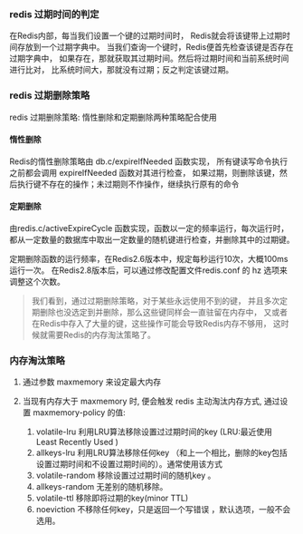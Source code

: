 ### redis 过期时间的判定
在Redis内部，每当我们设置一个键的过期时间时，
Redis就会将该键带上过期时间存放到一个过期字典中。
当我们查询一个键时，Redis便首先检查该键是否存在过期字典中，
如果存在，那就获取其过期时间。然后将过期时间和当前系统时间进行比对，
比系统时间大，那就没有过期；反之判定该键过期。

### redis 过期删除策略
redis 过期删除策略: 惰性删除和定期删除两种策略配合使用

#### 惰性删除
Redis的惰性删除策略由 db.c/expireIfNeeded 函数实现，
所有键读写命令执行之前都会调用 expireIfNeeded 函数对其进行检查，
如果过期，则删除该键，然后执行键不存在的操作；未过期则不作操作，继续执行原有的命令

#### 定期删除
由redis.c/activeExpireCycle 函数实现，函数以一定的频率运行，每次运行时，
都从一定数量的数据库中取出一定数量的随机键进行检查，并删除其中的过期键。

定期删除函数的运行频率，在Redis2.6版本中，规定每秒运行10次，大概100ms运行一次。
在Redis2.8版本后，可以通过修改配置文件redis.conf 的 hz 选项来调整这个次数。

>我们看到，通过过期删除策略，对于某些永远使用不到的键，
并且多次定期删除也没选定到并删除，那么这些键同样会一直驻留在内存中，
又或者在Redis中存入了大量的键，这些操作可能会导致Redis内存不够用，
这时候就需要Redis的内存淘汰策略了。

### 内存淘汰策略
 1. 通过参数 maxmemory <bytes> 来设定最大内存
 
 2. 当现有内存大于 maxmemory 时, 便会触发 redis 主动淘汰内存方式, 通过设置 maxmemory-policy 的值:
     1. volatile-lru   利用LRU算法移除设置过过期时间的key (LRU:最近使用 Least Recently Used )
     2. allkeys-lru   利用LRU算法移除任何key （和上一个相比，删除的key包括设置过期时间和不设置过期时间的）。通常使用该方式
     3. volatile-random 移除设置过过期时间的随机key 。
     4. allkeys-random  无差别的随机移除。
     5. volatile-ttl   移除即将过期的key(minor TTL) 
     6. noeviction 不移除任何key，只是返回一个写错误 ，默认选项，一般不会选用。
